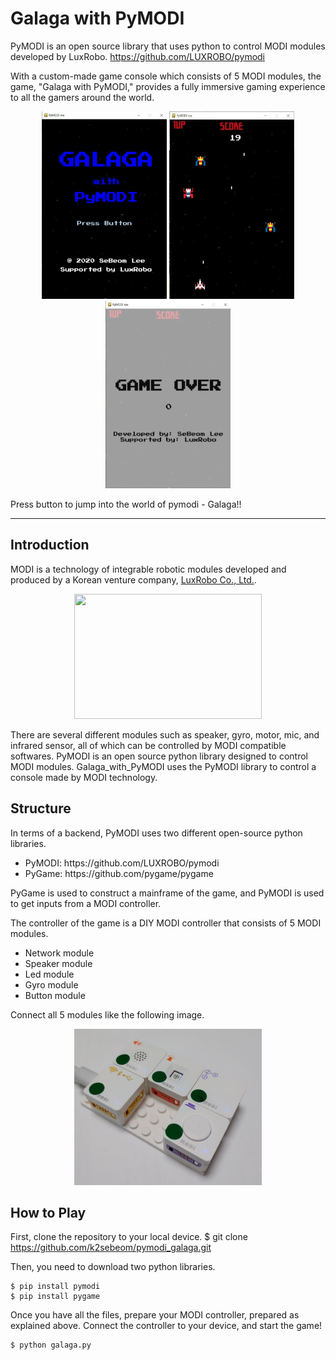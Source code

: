 # Galaga with PyMODI

PyMODI is an open source library that uses python to control MODI modules developed by LuxRobo.
<https://github.com/LUXROBO/pymodi>

With a custom-made game console which consists of 5 MODI modules, the game, "Galaga with PyMODI," provides a fully immersive gaming experience to all the gamers around the world.

<p align="center">
    <img src="https://github.com/k2sebeom/pymodi_galaga/blob/master/src/start_screen.JPG" width=200 height=300> 
    <img src="https://github.com/k2sebeom/pymodi_galaga/blob/master/src/game_screen.JPG" width=200 height=300> 
    <img src="https://github.com/k2sebeom/pymodi_galaga/blob/master/src/end_screen.JPG" width=200 height=300> 
</p>

Press button to jump into the world of pymodi - Galaga!!

--------

## Introduction

MODI is a technology of integrable robotic modules developed and produced by a Korean venture company, <a href="https://modi.luxrobo.com/">LuxRobo Co., Ltd.<a>. 

<p align="center">
    <img src="https://modi.luxrobo.com/img/main/friends01.jpg" width=300 height=200>    
</p>

There are several different modules such as speaker, gyro, motor, mic, and infrared sensor, all of which can be controlled by MODI compatible softwares. PyMODI is an open source python library designed to control MODI modules. Galaga_with_PyMODI uses the PyMODI library to control a console made by MODI technology.

## Structure

In terms of a backend, PyMODI uses two different open-source python libraries.
<ul>
    <li>PyMODI: https://github.com/LUXROBO/pymodi</li>
    <li>PyGame: https://github.com/pygame/pygame</li>
</ul>

PyGame is used to construct a mainframe of the game, and PyMODI is used to get inputs from a MODI controller.

The controller of the game is a DIY MODI controller that consists of 5 MODI modules.
<ul>
    <li>Network module</li>
    <li>Speaker module</li>
    <li>Led module</li>
    <li>Gyro module</li>
    <li>Button module</li>
</ul>

Connect all 5 modules like the following image.

<p align="center">
    <img src="https://github.com/k2sebeom/pymodi_galaga/blob/master/src/controller.JPG" width=300 height=250> 
</p>


## How to Play

First, clone the repository to your local device.
    $ git clone https://github.com/k2sebeom/pymodi_galaga.git

Then, you need to download two python libraries.

    $ pip install pymodi
    $ pip install pygame
 
Once you have all the files, prepare your MODI controller, prepared as explained above. Connect the controller to your device, and start the game!

    $ python galaga.py
    
